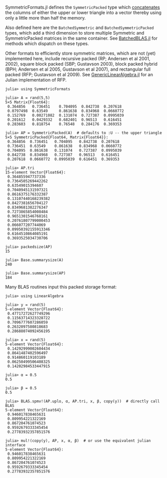 SymmetricFormats.jl defines the `SymmetricPacked` type which
[concatenates](http://www.netlib.org/lapack/lug/node123.html) the columns
of either the upper or lower triangle into a vector thereby using only a
little more than half the memory.

Also defined here are the `BatchedSymmetric` and `BatchedSymmetricPacked`
types, which add a third dimension to store multiple Symmetric
and SymmetricPacked matrices in the same container.  See
[BatchedBLAS.jl](https://github.com/JaneliaSciComp/BatchedBLAS.jl) for
methods which dispatch on these types.

Other formats to efficiently store symmetric matrices, which
are not (yet) implemented here, include recursive packed (RP;
Andersen et al 2001, 2002), square block packed (SBP; Gustavson
2003), block packed hybrid (BPH; Andersen et al 2005, Gustavson et
al 2007), and rectangular full packed (RFP; Gustavson et al 2009).  See
[GenericLinearAlgebra.jl](https://github.com/JuliaLinearAlgebra/GenericLinearAlgebra.jl)
for an Julian implementation of RFP.

```
julia> using SymmetricFormats

julia> A = rand(5,5)
5×5 Matrix{Float64}:
 0.364856   0.736451    0.704095  0.842738  0.207618
 0.0797498  0.63549     0.861638  0.834968  0.0660772
 0.152769   0.00271082  0.131074  0.727387  0.0995039
 0.201612   0.0429332   0.682401  0.96513   0.616451
 0.283603   0.818754    0.76548   0.284176  0.369353

julia> AP = SymmetricPacked(A)  # defaults to :U -- the upper triangle
5×5 SymmetricPacked{Float64, Matrix{Float64}}:
 0.364856  0.736451   0.704095   0.842738  0.207618
 0.736451  0.63549    0.861638   0.834968  0.0660772
 0.704095  0.861638   0.131074   0.727387  0.0995039
 0.842738  0.834968   0.727387   0.96513   0.616451
 0.207618  0.0660772  0.0995039  0.616451  0.369353

julia> AP.tri
15-element Vector{Float64}:
 0.364855947737336
 0.7364505269442262
 0.63549015394607
 0.7040945131597321
 0.8616375176332387
 0.13107440168239382
 0.8427381656704127
 0.8349681382276347
 0.7273865854008484
 0.9651301546768161
 0.20761807799000453
 0.066077207744069
 0.09950392155913346
 0.6164510864085191
 0.3693525034730706

julia> packedsize(AP)
15

julia> Base.summarysize(A)
240

julia> Base.summarysize(AP)
184
```

Many BLAS routines input this packed storage format:

```
julia> using LinearAlgebra

julia> y = rand(5)
5-element Vector{Float64}:
 0.47717272627749296
 0.11563714323328722
 0.7096777607286059
 0.2632097580818683
 0.28688074092456195

julia> x = rand(5)
5-element Vector{Float64}:
 0.14292999002604434
 0.8641487402596497
 0.914860119103189
 0.06250499506408325
 0.14202984533447915

julia> α = 0.5
0.5

julia> β = 0.5
0.5

julia> BLAS.spmv!(AP.uplo, α, AP.tri, x, β, copy(y))  # directly call BLAS
5-element Vector{Float64}:
 0.946017838465631
 0.809954221322169
 0.867204761074523
 0.9592679333345454
 0.27783932357851576

julia> mul!(copy(y), AP, x, α, β)  # or use the equivalent julian interface
5-element Vector{Float64}:
 0.946017838465631
 0.809954221322169
 0.867204761074523
 0.9592679333345454
 0.27783932357851576
```
